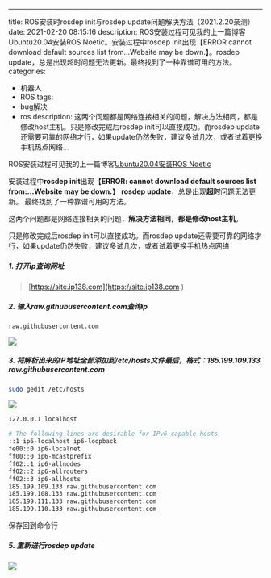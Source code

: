 ---
title: ROS安装时rosdep init与rosdep update问题解决方法（2021.2.20亲测）
date: 2021-02-20 08:15:16
description: ROS安装过程可见我的上一篇博客Ubuntu20.04安装ROS Noetic。安装过程中rosdep init出现【ERROR cannot download default sources list from…Website may be down.】。rosdep update，总是出现超时问题无法更新。最终找到了一种靠谱可用的方法。
categories:
- 机器人
- ROS
tags:
- bug解决
- ros
description: 这两个问题都是网络连接相关的问题，解决方法相同，都是修改host主机。只是修改完成后rosdep init可以直接成功。而rosdep update还需要可靠的网络才行，如果update仍然失败，建议多试几次，或者试着更换手机热点网络...



ROS安装过程可见我的上一篇博客[Ubuntu20.04安装ROS Noetic](https://blog.csdn.net/weixin_44543463/article/details/113862391)

安装过程中**rosdep init**出现【**ERROR: cannot download default sources list from:…Website may be down.**】
**rosdep update**，总是出现**超时**问题无法更新。
最终找到了一种靠谱可用的方法。

这两个问题都是网络连接相关的问题，**解决方法相同，都是修改host主机**。

只是修改完成后rosdep init可以直接成功。而rosdep update还需要可靠的网络才行，如果update仍然失败，建议多试几次，或者试着更换手机热点网络
##### 1. 打开ip查询网址
> [https://site.ip138.com](https://site.ip138.com
> )
##### 2. 输入raw.githubusercontent.com查询ip
```bash
raw.githubusercontent.com
```
![](https://img-blog.csdnimg.cn/20210220080922104.png?x-oss-process=image/watermark,type_ZmFuZ3poZW5naGVpdGk,shadow_10,text_aHR0cHM6Ly9ibG9nLmNzZG4ubmV0L3dlaXhpbl80NDU0MzQ2Mw==,size_16,color_FFFFFF,t_70)
##### 3. 将解析出来的IP地址全部添加到/etc/hosts文件最后，格式：185.199.109.133 raw.githubusercontent.com
```bash
sudo gedit /etc/hosts
```
![](https://img-blog.csdnimg.cn/20210220081304582.png?x-oss-process=image/watermark,type_ZmFuZ3poZW5naGVpdGk,shadow_10,text_aHR0cHM6Ly9ibG9nLmNzZG4ubmV0L3dlaXhpbl80NDU0MzQ2Mw==,size_16,color_FFFFFF,t_70)
```bash
127.0.0.1 localhost
  
# The following lines are desirable for IPv6 capable hosts
::1 ip6-localhost ip6-loopback
fe00::0 ip6-localnet
ff00::0 ip6-mcastprefix
ff02::1 ip6-allnodes
ff02::2 ip6-allrouters
ff02::3 ip6-allhosts
185.199.109.133 raw.githubusercontent.com
185.199.108.133 raw.githubusercontent.com
185.199.111.133 raw.githubusercontent.com
185.199.110.133 raw.githubusercontent.com
```
保存回到命令行
##### 5. 重新进行rosdep update
![](https://img-blog.csdnimg.cn/20210220081443875.png?x-oss-process=image/watermark,type_ZmFuZ3poZW5naGVpdGk,shadow_10,text_aHR0cHM6Ly9ibG9nLmNzZG4ubmV0L3dlaXhpbl80NDU0MzQ2Mw==,size_16,color_FFFFFF,t_70)